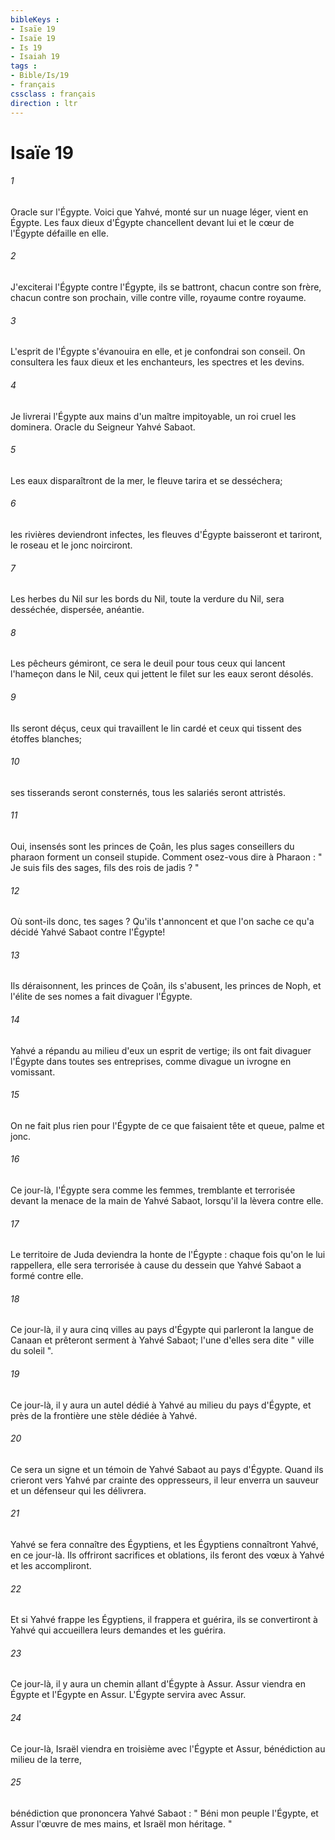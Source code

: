 ```yaml
---
bibleKeys : 
- Isaïe 19
- Isaïe 19
- Is 19
- Isaiah 19
tags : 
- Bible/Is/19
- français
cssclass : français
direction : ltr
---
```


# Isaïe 19

###### 1
Oracle sur l'Égypte. Voici que Yahvé, monté sur un nuage léger, vient en Égypte. Les faux dieux d'Égypte chancellent devant lui et le cœur de l'Égypte défaille en elle. 
###### 2
J'exciterai l'Égypte contre l'Égypte, ils se battront, chacun contre son frère, chacun contre son prochain, ville contre ville, royaume contre royaume. 
###### 3
L'esprit de l'Égypte s'évanouira en elle, et je confondrai son conseil. On consultera les faux dieux et les enchanteurs, les spectres et les devins. 
###### 4
Je livrerai l'Égypte aux mains d'un maître impitoyable, un roi cruel les dominera. Oracle du Seigneur Yahvé Sabaot. 
###### 5
Les eaux disparaîtront de la mer, le fleuve tarira et se desséchera; 
###### 6
les rivières deviendront infectes, les fleuves d'Égypte baisseront et tariront, le roseau et le jonc noirciront. 
###### 7
Les herbes du Nil sur les bords du Nil, toute la verdure du Nil, sera desséchée, dispersée, anéantie. 
###### 8
Les pêcheurs gémiront, ce sera le deuil pour tous ceux qui lancent l'hameçon dans le Nil, ceux qui jettent le filet sur les eaux seront désolés. 
###### 9
Ils seront déçus, ceux qui travaillent le lin cardé et ceux qui tissent des étoffes blanches; 
###### 10
ses tisserands seront consternés, tous les salariés seront attristés. 
###### 11
Oui, insensés sont les princes de Çoân, les plus sages conseillers du pharaon forment un conseil stupide. Comment osez-vous dire à Pharaon : " Je suis fils des sages, fils des rois de jadis ? " 
###### 12
Où sont-ils donc, tes sages ? Qu'ils t'annoncent et que l'on sache ce qu'a décidé Yahvé Sabaot contre l'Égypte! 
###### 13
Ils déraisonnent, les princes de Çoân, ils s'abusent, les princes de Noph, et l'élite de ses nomes a fait divaguer l'Égypte. 
###### 14
Yahvé a répandu au milieu d'eux un esprit de vertige; ils ont fait divaguer l'Égypte dans toutes ses entreprises, comme divague un ivrogne en vomissant. 
###### 15
On ne fait plus rien pour l'Égypte de ce que faisaient tête et queue, palme et jonc. 
###### 16
Ce jour-là, l'Égypte sera comme les femmes, tremblante et terrorisée devant la menace de la main de Yahvé Sabaot, lorsqu'il la lèvera contre elle. 
###### 17
Le territoire de Juda deviendra la honte de l'Égypte : chaque fois qu'on le lui rappellera, elle sera terrorisée à cause du dessein que Yahvé Sabaot a formé contre elle. 
###### 18
Ce jour-là, il y aura cinq villes au pays d'Égypte qui parleront la langue de Canaan et prêteront serment à Yahvé Sabaot; l'une d'elles sera dite " ville du soleil ". 
###### 19
Ce jour-là, il y aura un autel dédié à Yahvé au milieu du pays d'Égypte, et près de la frontière une stèle dédiée à Yahvé. 
###### 20
Ce sera un signe et un témoin de Yahvé Sabaot au pays d'Égypte. Quand ils crieront vers Yahvé par crainte des oppresseurs, il leur enverra un sauveur et un défenseur qui les délivrera. 
###### 21
Yahvé se fera connaître des Égyptiens, et les Égyptiens connaîtront Yahvé, en ce jour-là. Ils offriront sacrifices et oblations, ils feront des vœux à Yahvé et les accompliront. 
###### 22
Et si Yahvé frappe les Égyptiens, il frappera et guérira, ils se convertiront à Yahvé qui accueillera leurs demandes et les guérira. 
###### 23
Ce jour-là, il y aura un chemin allant d'Égypte à Assur. Assur viendra en Égypte et l'Égypte en Assur. L'Égypte servira avec Assur. 
###### 24
Ce jour-là, Israël viendra en troisième avec l'Égypte et Assur, bénédiction au milieu de la terre, 
###### 25
bénédiction que prononcera Yahvé Sabaot : " Béni mon peuple l'Égypte, et Assur l'œuvre de mes mains, et Israël mon héritage. " 
